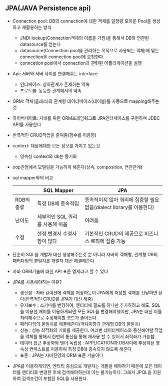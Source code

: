 ## JPA(JAVA Persistence api)

- Connection pool: DB의 connection에 대한 객체를 일정량 모아둔 Pool을 생성하고 재활용하는 방식
  - JNDI lookup(Connection객체의 이름을 가짐)을 통해서 DB와 연관된 datasource를 얻는다
  - datasource(Connection pool을 관리하는 목적으로 사용되는 객체)에 맞는 connection을 connection pool에 요청한다
  - conncetion pool에서 connection과 관련된 어플리케이션을 실행
  
- Api: 서버와 서버 사이를 연결해주는 interface
  - 인터페이스: 상하관계가 존재하는 약속
  - 프로토콜: 동등한 관계에서의 약속
  
- ORM: 객체(클래스)와 관계형 데이터베이스(테이블)를 자동으로 mapping해주는 것

- 하이버네이트: 자바를 위한 ORM프레임워크로 JPA인터페이스를 구현하며 JDBC API를 사용한다

- 반복적인 CRUD작업을 줄여줌(함수를 이용함)

- context: 대상에대한 모든 정보를 가지고 있는것
  - 영속성 context와 db는 동기화
  
- oop관점에서 모델링을 가능하게 해준다(상속, composition, 연관관계)

- sql mapper와의 비교

  |            | SQL Mapper                      | JPA                                                          |
  | ---------- | ------------------------------- | ------------------------------------------------------------ |
  | RDB의 종류 | 특정 DB에 종속적임              | 종속적이지 않아 쿼리에 집중할 필요없음(dialect library를 이용한다) |
  | 난이도     | 세부적인 SQL 쿼리를 사용해 쉬움 | 어려움                                                       |
  | 수정       | 설정 변경시 수정사항이 많다     | 기본적인 CRUD의 제공으로 비즈니스 로직에 집중 가능           |

  

- 단순히 SQL을 개발자 대신 생성해주는것 뿐 아니라 자바의 객체형, 관계형 DB의 패러다임의 불일치를 개발자 대신 해결해준다

- 자바 ORM기술에 대한 API 표준 명세라고 할 수 있다

- JPA를 사용해야하는 이유?
  - 생산성 : 자바 컬렉션에 객체를 저장하듯이 JPA에게 저장할 객체를 전달하면 된다(반복적인 CRUD를 JPA가 대신 해줌)
  - 유지보수 : 스키마를 변경하여, 엔티티에 필드를 하나만 추가하려고 해도, SQL을 이용한 매퍼를 이용하게되면 모든 SQL을 변경해야했지만, JPA는 대신 이를 처리해주므로 수정해야할 코드가 줄어든다.
  - 패러다임의 불일치를 해결해준다(객체지향과 관계형 DB의 불일치)
  - 성능 : 성능 최적화의 기회를 제공한다. 여러번 데이터베이스와 통신해야할 작업을 객체를 통해서 한번의 통신을 통해 재사용 할 수 있어서 최적화가 가능함
  - 데이터 접근 추상화와 벤더 독립성 : APPLICATION과 DB사이에 추상화된 영속성 컨텍스트를 이용하여 특정 DB에 종속되지 않도록 해준다
  - 표준 : JPA는 자바진영의 ORM 표준 기술이다
  
- JPA를 이용하게되면, 엔티티 중심으로 개발자는 개발을 해야하기 때문에 모든 데이터를 엔티티로 변경한 후에 검색해야하는데 이는 불가능하다. 그래서 JPQL을 지원하여 검색조건이 포함된 SQL을 사용한다.
